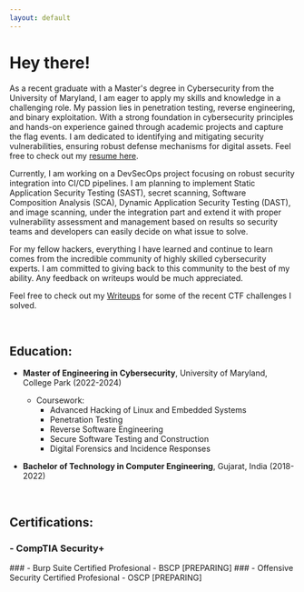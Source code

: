 ```yaml
---
layout: default
---
```

 

# Hey there!

As a recent graduate with a Master's degree in Cybersecurity from the University of Maryland, I am eager to apply my skills and knowledge in a challenging role. My passion lies in penetration testing, reverse engineering, and binary exploitation. With a strong foundation in cybersecurity principles and hands-on experience gained through academic projects and capture the flag events. I am dedicated to identifying and mitigating security vulnerabilities, ensuring robust defense mechanisms for digital assets. Feel free to check out my [resume here](https://flowcv.com/resume/41nrtrvnbl).


Currently, I am working on a DevSecOps project focusing on robust security integration into CI/CD pipelines. I am planning to implement Static Application Security Testing (SAST), secret scanning, Software Composition Analysis (SCA), Dynamic Application Security Testing (DAST), and image scanning, under the integration part and extend it with proper vulnerability assessment and management based on results so security teams and developers can easily decide on what issue to solve.   


For my fellow hackers, everything I have learned and continue to learn comes from the incredible community of highly skilled cybersecurity experts. I am committed to giving back to this community to the best of my ability. Any feedback on writeups would be much appreciated.


Feel free to check out my [Writeups](./writeups.html) for some of the recent CTF challenges I solved.

<br>

## Education:

- **Master of Engineering in Cybersecurity**, University of Maryland, College Park (2022-2024)
  - Coursework:
    - Advanced Hacking of Linux and Embedded Systems
    - Penetration Testing 
    - Reverse Software Engineering  
    - Secure Software Testing and Construction
    - Digital Forensics and Incidence Responses


- **Bachelor of Technology in Computer Engineering**, Gujarat, India (2018-2022)

<br>

## Certifications:

### - CompTIA Security+ 
<div data-iframe-width="180" data-iframe-height="250" data-share-badge-id="6a14c172-7ac4-41fa-818e-1b32d23e5937" data-share-badge-host="https://www.credly.com"></div><script type="text/javascript" async src="//cdn.credly.com/assets/utilities/embed.js"></script> 
### - Burp Suite Certified Profesional - BSCP [PREPARING]
### - Offensive Security Certified Profesional - OSCP [PREPARING]


